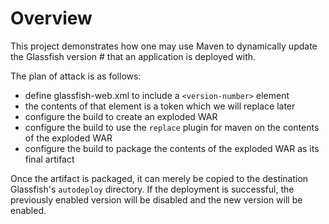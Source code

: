 # Overview

This project demonstrates how one may use Maven to dynamically update the Glassfish version # that an application is deployed with.

The plan of attack is as follows:
- define glassfish-web.xml to include a `<version-number>` element
- the contents of that element is a token which we will replace later
- configure the build to create an exploded WAR
- configure the build to use the `replace` plugin for maven on the contents of the exploded WAR
- configure the build to package the contents of the exploded WAR as its final artifact

Once the artifact is packaged, it can merely be copied to the destination Glassfish's `autodeploy` directory. If the deployment is successful, the previously enabled version will be disabled and the new version will be enabled.
